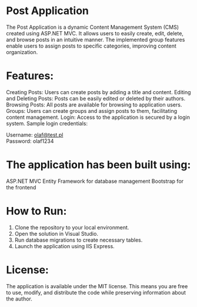 # Post Application
The Post Application is a dynamic Content Management System (CMS) created using ASP.NET MVC. It allows users to easily create, edit, delete, and browse posts in an intuitive manner. The implemented group features enable users to assign posts to specific categories, improving content organization.

# Features:

Creating Posts: Users can create posts by adding a title and content.
Editing and Deleting Posts: Posts can be easily edited or deleted by their authors.
Browsing Posts: All posts are available for browsing to application users.
Groups: Users can create groups and assign posts to them, facilitating content management.
Login: Access to the application is secured by a login system. Sample login credentials:

Username: olaf@test.pl <br />
Password: olaf1234

# The application has been built using:

ASP.NET MVC
Entity Framework for database management
Bootstrap for the frontend

# How to Run:

1. Clone the repository to your local environment.
2. Open the solution in Visual Studio.
3. Run database migrations to create necessary tables.
4. Launch the application using IIS Express.

# License:

The application is available under the MIT license. This means you are free to use, modify, and distribute the code while preserving information about the author.





